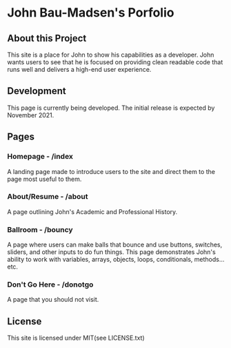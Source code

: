 # John Bau-Madsen's Porfolio  
## About this Project  
This site is a place for John to show his capabilities as a developer. John wants users to see that he is focused on providing clean readable code that runs well and delivers a high-end user experience.  
## Development
This page is currently being developed. The initial release is expected by November 2021.
## Pages  
### Homepage - /index  
A landing page made to introduce users to the site and direct them to the page most useful to them.  
### About/Resume - /about  
A page outlining John's Academic and Professional History.  
### Ballroom - /bouncy  
A page where users can make balls that bounce and use buttons, switches, sliders, and other inputs to do fun things. This page demonstrates John's ability to work with variables, arrays, objects, loops, conditionals, methods... etc.  
### Don't Go Here - /donotgo  
A page that you should not visit.  
  
## License  
This site is licensed under MIT(see LICENSE.txt)  
